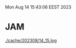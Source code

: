 Mon Aug 14 15:43:06 EEST 2023
# JAM
<a href='./cache/202308/14_15.log'>./cache/202308/14_15.log</a>
